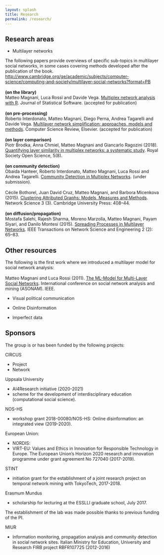 ```yaml
---
layout: splash
title: Research
permalink: /research/
---
```


## Research areas

- Multilayer networks

The following papers provide overviews of specific sub-topics in multilayer social networks, in some cases covering methods developed after the publication of the book. http://www.cambridge.org/ge/academic/subjects/computer-science/computing-and-society/multilayer-social-networks?format=PB
<br/><br/>
<b>(on the library)</b>
<br/>Matteo Magnani, Luca Rossi and Davide Vega. <a href="papers/jss.pdf" target="_blank">Multiplex network analysis with R</a>. Journal of Statistical Software. (accepted for publication)
<br/><br/>
<b>(on pre-processing)</b>
<br/>Roberto Interdonato, Matteo Magnani, Diego Perna, Andrea Tagarelli and Davide Vega. <a href="http://arxiv.org/abs/2004.14808" target="_blank">Multilayer network simplification: approaches, models and methods</a>. Computer Science Review, Elsevier. (accepted for publication)
<br/><br/>
<b>(on layer comparison)</b>
<br/>Piotr Brodka, Anna Chmiel, Matteo Magnani and Giancarlo Ragozini (2018). <a href="papers/18rsos.pdf" target="_blank">Quantifying layer similarity in multiplex networks: a systematic study</a>. Royal Society Open Science, 5(8).
<br/><br/>
<b>(on community detection)</b>
<br/>Obaida Hanteer, Roberto Interdonato, Matteo Magnani, Luca Rossi and Andrea Tagarelli. <a href="https://arxiv.org/abs/1910.07646" target="_blank">Community Detection in Multiplex Networks</a>. (under submission).
<br/><br/></b> C&eacute;cile Bothorel, Juan David Cruz, Matteo Magnani, and Barbora Micenkova (2015). <a href="papers/15NetworkScience.pdf" target="_blank">Clustering Attributed Graphs: Models, Measures and Methods</a>. Network Science 3 (3). Cambridge University Press: 408–44.
<br/><br/>
<b>(on diffusion/propagation)</b>
<br/>Mostafa Salehi, Rajesh Sharma, Moreno Marzolla, Matteo Magnani, Payam Siyari, and Danilo Montesi (2015). <a href="papers/15TNSE.pdf" target="_blank">Spreading Processes in Multilayer Networks</a>. IEEE Transactions on Network Science and Engineering 2 (2): 65–83.
</p>
<h2>Other resources</h2>
<p>
The following is the first work where we introduced a multilayer model for social network analysis:<br/>
<br/>Matteo Magnani and Luca Rossi (2011). <a href="papers/11asonam.pdf" target="_blank">The ML-Model for Multi-Layer Social Networks</a>. International conference on social network analysis and mining (ASONAM). IEEE.

- Visual political communication

- Online Disinformation

- Imperfect data



## Sponsors

The group is or has been funded by the following projects:

CIRCUS
- Project
- Network

Uppsala University
- AI4Research initiative (2020-2021)
- scheme for the development of interdisciplinary education (computational social science).

NOS-HS
- workshop grant 2018-00080/NOS-HS: Online disinformation: an integrated view (2019-2020).

European Union:
- NORDIS: 
- VIRT-EU: Values and Ethics in Innovation for Responsible Technology in Europe. The European Union’s Horizon 2020 research and innovation programme under grant agreement No 727040 (2017-2019).

STINT
- initiation grant for the establishment of a joint research project on temporal network mining with TokyoTech, 2017-2018.

Erasmum Mundus
- scholarship for lecturing at the ESSLLI graduate school, July 2017.

The establishment of the lab was made possible thanks to previous funding of the PI.

MIUR
- Information monitoring, propagation analysis and community detection in social network sites. Italian Ministry for Education, University and Research FIRB project RBFR107725 (2012-2016)
